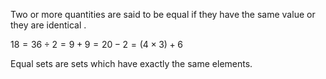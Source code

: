 Two or more quantities are said to be equal if they have the same value
or they are identical .

$18 = 36 \div 2 = 9+9 = 20-2 = (4 \times 3)+6$

Equal sets are sets which have exactly the same elements.

